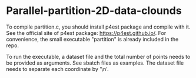 # Parallel-partition-2D-data-clounds
To compile partition.c, you should install p4est package and compile with it. See the official site of p4est package: https://p4est.github.io/.
For convenience, the small executable "partition" is already included in the repo.

To run the executable, a dataset file and the total number of points needs to be provided as arguments. See sbatch files as examples.
The dataset file needs to separate each coordinate by '\n'.
